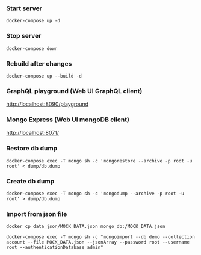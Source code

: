 ### Start server  ###
`docker-compose up -d`

### Stop server ###
`docker-compose down`

### Rebuild after changes ###
`docker-compose up --build -d`

### GraphQL playground (Web UI GraphQL client) ###
[http://localhost:8090/playground](http://localhost:8080/playground)

### Mongo Express (Web UI mongoDB client)
[http://localhost:8071/](http://localhost:8071/)


### Restore db dump
`docker-compose exec -T mongo sh -c 'mongorestore --archive -p root -u root' < dump/db.dump`

### Create db dump
`docker-compose exec -T mongo sh -c 'mongodump --archive -p root -u root' > dump/db.dump`

### Import from json file
`docker cp data_json/MOCK_DATA.json mongo_db:/MOCK_DATA.json`

`docker-compose exec -T mongo sh -c "mongoimport --db demo --collection account --file MOCK_DATA.json --jsonArray --password root --username root --authenticationDatabase admin"`